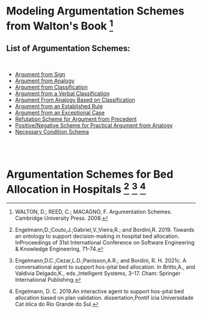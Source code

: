 # Modeling Argumentation Schemes from Walton's Book [^1]

## List of Argumentation Schemes: 

 <br/>
 
 - [Argument from Sign](https://github.com/cadu08/Modeling_AS_Jason/blob/main/AS/ASfromS.md)
 - [Argument from Analogy](https://github.com/cadu08/Modeling_AS_Jason/blob/main/AS/ASfromA.md)
 - [Argument from Classification](https://github.com/cadu08/Modeling_AS_Jason/blob/main/AS/ASfromC.md)
 - [Argument from a Verbal Classification](https://github.com/cadu08/Modeling_AS_Jason/blob/main/AS/ASfromVC.md)
 - [Argument From Analogy Based on Classification](https://github.com/cadu08/Modeling_AS_Jason/blob/main/AS/ASfromAbC.md)
 - [Argument from an Established Rule](https://github.com/cadu08/Modeling_AS_Jason/blob/main/AS/ASfromER.md)
 - [Argument from an Exceptional Case](https://github.com/cadu08/Modeling_AS_Jason/blob/main/AS/ASfromEC.md)
 - [Refutation Scheme for Argument from Precedent](https://github.com/cadu08/Modeling_AS_Jason/blob/main/AS/RAS4A4rmP.md)
 - [Positive/Negative Scheme for Practical Argument from Analogy](https://github.com/cadu08/Modeling_AS_Jason/blob/main/AS/PNS4PA4rmA.md)
 - [Necessary Condition Schema](https://github.com/cadu08/Modeling_AS_Jason/blob/main/AS/AS_NC.md)

<br/> <br/>

# Argumentation Schemes for Bed Allocation in Hospitals [^2] [^3] [^4]

[^1]: WALTON, D.; REED, C.; MACAGNO, F. Argumentation Schemes. Cambridge University Press. 2008.

[^2]: Engelmann,D.;Couto,J.;Gabriel,V.;Vieira,R.; and Bordini,R. 2019. Towards an ontology to support decision-making in hospital bed allocation. InProceedings of 31st International Conference on Software Engineering & Knowledge Engineering, 71–74.
[^3]: Engelmann,D.C.;Cezar,L.D.;Panisson,A.R.; and Bordini, R. H. 2021c. A conversational agent to support hos-pital bed allocation. In Britto,A., and Valdivia  Delgado,K., eds.,Intelligent Systems, 3–17. Cham: Springer International Publishing.
[^4]: Engelmann, D. C. 2019.An interactive agent to support hos-pital bed allocation based on plan validation.  dissertation,Pontif ́ıcia Universidade Cat ́olica do Rio Grande do Sul.


